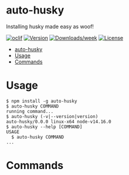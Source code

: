 # auto-husky

Installing husky made easy as woof!

[![oclif](https://img.shields.io/badge/cli-oclif-brightgreen.svg)](https://oclif.io)
[![Version](https://img.shields.io/npm/v/auto-husky.svg)](https://npmjs.org/package/auto-husky)
[![Downloads/week](https://img.shields.io/npm/dw/auto-husky.svg)](https://npmjs.org/package/auto-husky)
[![License](https://img.shields.io/npm/l/auto-husky.svg)](https://github.com/g-script/auto-husky/blob/master/package.json)

<!-- toc -->

- [auto-husky](#auto-husky)
- [Usage](#usage)
- [Commands](#commands)
<!-- tocstop -->

# Usage

<!-- usage -->

```sh-session
$ npm install -g auto-husky
$ auto-husky COMMAND
running command...
$ auto-husky (-v|--version|version)
auto-husky/0.0.0 linux-x64 node-v14.16.0
$ auto-husky --help [COMMAND]
USAGE
  $ auto-husky COMMAND
...
```

<!-- usagestop -->

# Commands

<!-- commands -->

<!-- commandsstop -->

